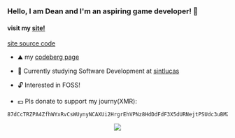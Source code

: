 ### Hello, I am Dean and I'm an aspiring game developer! 👋
#### visit my [site!](https://deanlemans.github.io/)
[site source code](https://github.com/DeanLemans/deanlemans.github.io)

- ⛰️ my [codeberg page](https://codeberg.org/deanlemans)
- 🌱 Currently studying Software Development at [sintlucas](https://www.sintlucas.nl/)
- 🔓 Interested in FOSS!

- 💵 Pls donate to support my journy(XMR):
```
87dCcTRZPA4ZfhWYxRvCsWUynyNCAXUi2HrgrEhVPNz8HdDdFdF3X5dURNejtPSUdc3uBMZpri5D4PJqJwacXDa1AYahHQ5
```
<div id="header" align="center">
  <img src="https://media.giphy.com/media/enj50kao8gMfu/giphy.gif"/>
</div>
